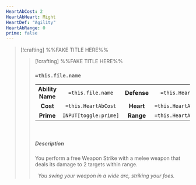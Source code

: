 ```yaml
---
HeartAbCost: 2
HeartAbHeart: Might
HeartDef: "Agility"
HeartAbRange: 0
prime: false
---
```


>[!crafting]  %%FAKE TITLE HERE%%
>>[!crafting]  %%FAKE TITLE HERE%%
>>### `=this.file.name`
>>|  | |  |  |
>>|:--------:|:-------:|:-----:|:--------------:|
>>| **Ability Name** | `=this.file.name` | **Defense** | `=this.HeartDef` |
>>| **Cost** | `=this.HeartAbCost` | **Heart** | `=this.HeartAbHeart` |
>>| **Prime** | `INPUT[toggle:prime]` | **Range** | `=this.HeartAbRange` |
>>&nbsp;
>> 
>> ##### Description
>>You perform a free Weapon Strike with a melee weapon that deals its damage to 2 targets within range.
>>
>>&nbsp;
>>*You swing your weapon in a wide arc, striking your foes.*
>>